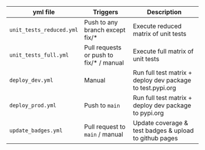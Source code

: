 | yml file                 | Triggers                                | Description                                                |
|--------------------------|-----------------------------------------|------------------------------------------------------------|
| `unit_tests_reduced.yml` | Push to any branch except fix/*         | Execute reduced matrix of unit tests                       |
| `unit_tests_full.yml`    | Pull requests or push to fix/* / manual | Execute full matrix of unit tests                          |
| `deploy_dev.yml`         | Manual                                  | Run full test matrix + deploy dev package to test.pypi.org |
| `deploy_prod.yml`        | Push to `main`                          | Run full test matrix + deploy dev package to pypi.org      |
| `update_badges.yml`      | Pull request to `main` / manual         | Update coverage & test badges & upload to github pages     |